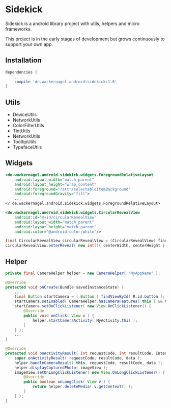 # Sidekick

Sidekick is a android library project with utils, helpers and micro frameworks.

This project is in the early stages of development but grows continuously to support your own app.

## Installation

```gradle
dependencies {
    ...
    compile 'de.wackernagel.android:sidekick:1.0'
}
```

## Utils

* DeviceUtils
* NetworkUtils
* ColorFilterUtils
* TintUtils
* NetworkUtils
* TooltipUtils
* TypefaceUtils

## Widgets

```xml
<de.wackernagel.android.sidekick.widgets.ForegroundRelativeLayout 
    android:layout_width="match_parent"
    android:layout_height="wrap_content"
    android:foreground="?attr/selectableItemBackground"
    android:foregroundGravity="fill">
    ...
</ de.wackernagel.android.sidekick.widgets.ForegroundRelativeLayout>
```

```xml
<de.wackernagel.android.sidekick.widgets.CircularRevealView
    android:id="@+id/circularRevealView"
    android:layout_width="match_parent"
    android:layout_height="match_parent"
    android:color="@android:color/white"/>
```
```java
final CircularRevealView circularRevealView = (CircularRevealView) findViewById( R.id.circularRevealView );
circularRevealView.enterReveal( new int[]{ centerWidth, centerHeight } );
```

## Helper

```java
private final CameraHelper helper = new CameraHelper( "MyAppName" );

@Override
protected void onCreate(Bundle savedInstanceState) {
    ...
    final Button startCamera = ( Button ) findViewById( R.id.button );
    startCamera.setEnabled( CameraHelper.hasCameraFeatures( this ) && CameraHelper.isExternalStorageAccessible() );
    startCamera.setOnClickListener( new View.OnClickListener() {
        @Override
        public void onClick( View v ) {
            helper.startCameraActivity( MyActivity.this );
        }
    } );
    ...
}

@Override
protected void onActivityResult( int requestCode, int resultCode, Intent data ) {
    super.onActivityResult( requestCode, resultCode, data );
    helper.handleCameraResult( this, requestCode, resultCode, data );
    helper.displayCapturedPhoto( imageView );
    imageView.setOnLongClickListener( new View.OnLongClickListener() {
        @Override
        public boolean onLongClick( View v ) {
            return helper.deleteMedia( v.getContext() );
        }
    } );
}
```

